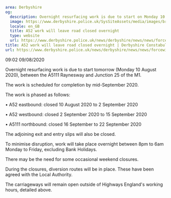 ```yaml
area: Derbyshire
og:
  description: Overnight resurfacing work is due to start on Monday 10 August 2020 between the A5111 Raynesway and Junction 25 of the M1.
  image: https://www.derbyshire.police.uk/SysSiteAssets/media/images/brand/derbyshire/open-graph/default-open-graph.jpg?crop=(3,0,1196,628)&amp;w=600&amp;h=300&amp;scale=both
  locale: en_GB
  title: A52 work will leave road closed overnight
  type: website
  url: https://www.derbyshire.police.uk/news/derbyshire/news/news/forcewide/2020/august/a52-work-will-leave-road-closed-overnight/
title: A52 work will leave road closed overnight | Derbyshire Constabulary
url: https://www.derbyshire.police.uk/news/derbyshire/news/news/forcewide/2020/august/a52-work-will-leave-road-closed-overnight/
```

09:02 09/08/2020

Overnight resurfacing work is due to start tomorrow (Monday 10 August 2020), between the A5111 Raynesway and Junction 25 of the M1.

The work is scheduled for completion by mid-September 2020.

The work is phased as follows:

• A52 eastbound: closed 10 August 2020 to 2 September 2020

• A52 westbound: closed 2 September 2020 to 15 September 2020

• A5111 northbound: closed 16 September to 22 September 2020

The adjoining exit and entry slips will also be closed.

To minimise disruption, work will take place overnight between 8pm to 6am Monday to Friday, excluding Bank Holidays.

There may be the need for some occasional weekend closures.

During the closures, diversion routes will be in place. These have been agreed with the Local Authority.

The carriageways will remain open outside of Highways England's working hours, detailed above.
